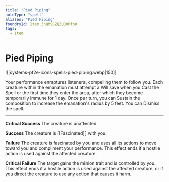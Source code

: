 ```yaml
---
title: "Pied Piping"
noteType: "spell"
aliases: "Pied Piping"
foundryId: Item.3nQM9SZQZUJ0Mfo0
tags:
  - Item
---
```


# Pied Piping
![[systems-pf2e-icons-spells-pied-piping.webp|150]]

Your performance enraptures listeners, compelling them to follow you. Each creature within the emanation must attempt a Will save when you Cast the Spell or the first time they enter the area, after which they become temporarily immune for 1 day. Once per turn, you can Sustain the composition to increase the emanation's radius by 5 feet. You can Dismiss the spell.

* * *

**Critical Success** The creature is unaffected.

**Success** The creature is [[Fascinated]] with you.

**Failure** The creature is fascinated by you and uses all its actions to move toward you and compliment your performance. This effect ends if a hostile action is used against the affected creature.

**Critical Failure** The target gains the minion trait and is controlled by you. This effect ends if a hostile action is used against the affected creature, or if you direct the creature to use any action that causes it harm.
